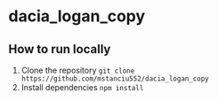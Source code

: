# dacia_logan_copy

## How to run locally

1. Clone the repository `git clone https://github.com/mstanciu552/dacia_logan_copy`
1. Install dependencies `npm install`


